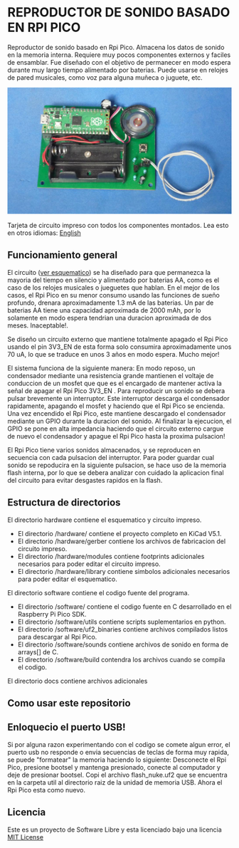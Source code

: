 # REPRODUCTOR DE SONIDO BASADO EN RPI PICO

Reproductor de sonido basado en Rpi Pico. Almacena los datos de sonido en la memoria interna. Requiere muy pocos componentes externos y faciles de ensamblar. Fue diseñado con el objetivo de permanecer en modo espera durante muy largo tiempo alimentado por baterias. Puede usarse en relojes de pared musicales, como voz para alguna muñeca o juguete, etc.

![TARJETA](sinsonte.jpg)


Tarjeta de circuito impreso con todos los componentes montados.
Lea esto en otros idiomas: [English](../README.md)

## Funcionamiento general

El circuito ([ver esquematico](docs/schematic.pdf)) se ha diseñado para que permanezca la mayoria del tiempo en silencio y alimentado por baterias AA, como es el caso de los relojes musicales o jueguetes que hablan. En el mejor de los casos, el Rpi Pico en su menor consumo usando las funciones de sueño profundo, drenara aproximadamente 1.3 mA de las baterias. Un par de baterias AA tiene una capacidad aproximada de 2000 mAh, por lo solamente en modo espera tendrian una duracion aproximada de dos meses. Inaceptable!.

Se diseño un circuito externo que mantiene totalmente apagado el Rpi Pico usando el pin 3V3_EN de esta forma solo consumira aproximadamente unos 70 uA, lo que se traduce en unos 3 años en modo espera. Mucho mejor!

El sistema funciona de la siguiente manera: En modo reposo, un condensador mediante una resistencia grande mantienen el voltaje de conduccion de un mosfet que que es el encargado de mantener activa la señal de apagar el Rpi Pico 3V3_EN . Para reproducir un sonido se debera pulsar brevemente un interruptor. Este interruptor descarga el condensador rapidamente, apagando el mosfet y haciendo que el Rpi Pico se encienda. Una vez encendido el Rpi Pico, este mantiene descargado el condensador mediante un GPIO durante la duracion del sonido. Al finalizar la ejecucion, el GPIO se pone en alta impedancia haciendo que el circuito externo cargue de nuevo el condensador y apague el Rpi Pico hasta la proxima pulsacion!

El Rpi Pico tiene varios sonidos almacenados, y se reproducen en secuencia con cada pulsacion del interruptor. Para poder guardar cual sonido se repoducira en la siguiente pulsacion, se hace uso de la memoria flash interna, por lo que se debera analizar con cuidado la aplicacion final del circuito para evitar desgastes rapidos en la flash.


## Estructura de directorios

El directorio hardware contiene el esquematico y circuito impreso.
* El directorio /hardware/ contiene el proyecto completo en KiCad V5.1.
* El directorio /hardware/gerber contiene los archivos de fabricacion del circuito impreso.
* El directorio /hardware/modules contiene footprints adicionales necesarios para poder editar el circuito impreso.
* El directorio /hardware/library contiene simbolos adicionales necesarios para poder editar el esquematico.

El directorio software contiene el codigo fuente del programa.
* El directorio /software/ contiene el codigo fuente en C desarrollado en el Raspberry Pi Pico SDK.
* El directorio /software/utils contiene scripts suplementarios en python.
* El directorio /software/uf2_binaries contiene archivos compilados listos para descargar al Rpi Pico.
* El directorio /software/sounds contiene archivos de sonido en forma de arrays[] de C.
* El directorio /software/build contendra los archivos cuando se compila el codigo.

El directorio docs contiene archivos adicionales


## Como usar este repositorio


## Enloquecio el puerto USB!
Si por alguna razon experimentando con el codigo se comete algun error, el puerto usb no responde o envia secuencias de teclas de forma muy rapida, se puede "formatear" la memoria haciendo lo siguiente: Desconecte el Rpi Pico, presione bootsel y mantenga presionado, conecte al computador y deje de presionar bootsel. Copi el archivo flash_nuke.uf2 que se encuentra en la carpeta util al directorio raiz de la unidad de memoria USB. Ahora el Rpi Pico esta como nuevo.

## Licencia
Este es un proyecto de Software Libre y esta licenciado bajo una licencia [MIT License](https://spdx.org/licenses/MIT.html)
